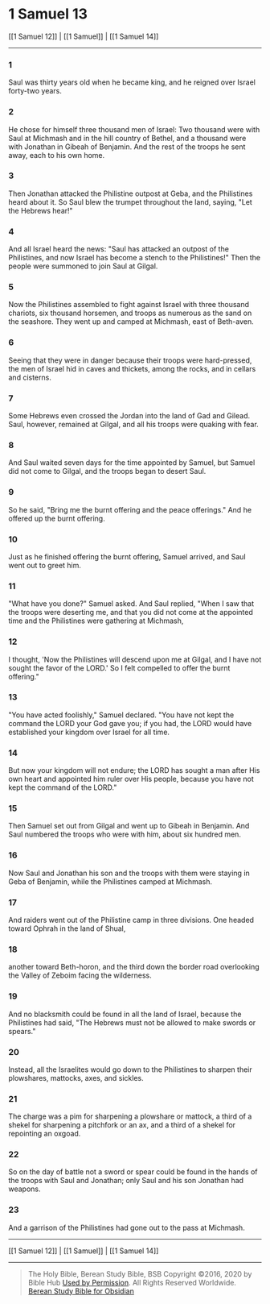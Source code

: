 # 1 Samuel 13

[[1 Samuel 12]] | [[1 Samuel]] | [[1 Samuel 14]]

---

### 1
Saul was thirty years old when he became king, and he reigned over Israel forty-two years.

### 2
He chose for himself three thousand men of Israel: Two thousand were with Saul at Michmash and in the hill country of Bethel, and a thousand were with Jonathan in Gibeah of Benjamin. And the rest of the troops he sent away, each to his own home.

### 3
Then Jonathan attacked the Philistine outpost at Geba, and the Philistines heard about it. So Saul blew the trumpet throughout the land, saying, "Let the Hebrews hear!"

### 4
And all Israel heard the news: "Saul has attacked an outpost of the Philistines, and now Israel has become a stench to the Philistines!" Then the people were summoned to join Saul at Gilgal.

### 5
Now the Philistines assembled to fight against Israel with three thousand chariots, six thousand horsemen, and troops as numerous as the sand on the seashore. They went up and camped at Michmash, east of Beth-aven.

### 6
Seeing that they were in danger because their troops were hard-pressed, the men of Israel hid in caves and thickets, among the rocks, and in cellars and cisterns.

### 7
Some Hebrews even crossed the Jordan into the land of Gad and Gilead. Saul, however, remained at Gilgal, and all his troops were quaking with fear.

### 8
And Saul waited seven days for the time appointed by Samuel, but Samuel did not come to Gilgal, and the troops began to desert Saul.

### 9
So he said, "Bring me the burnt offering and the peace offerings." And he offered up the burnt offering.

### 10
Just as he finished offering the burnt offering, Samuel arrived, and Saul went out to greet him.

### 11
"What have you done?" Samuel asked. And Saul replied, "When I saw that the troops were deserting me, and that you did not come at the appointed time and the Philistines were gathering at Michmash,

### 12
I thought, 'Now the Philistines will descend upon me at Gilgal, and I have not sought the favor of the LORD.' So I felt compelled to offer the burnt offering."

### 13
"You have acted foolishly," Samuel declared. "You have not kept the command the LORD your God gave you; if you had, the LORD would have established your kingdom over Israel for all time.

### 14
But now your kingdom will not endure; the LORD has sought a man after His own heart and appointed him ruler over His people, because you have not kept the command of the LORD."

### 15
Then Samuel set out from Gilgal and went up to Gibeah in Benjamin. And Saul numbered the troops who were with him, about six hundred men.

### 16
Now Saul and Jonathan his son and the troops with them were staying in Geba of Benjamin, while the Philistines camped at Michmash.

### 17
And raiders went out of the Philistine camp in three divisions. One headed toward Ophrah in the land of Shual,

### 18
another toward Beth-horon, and the third down the border road overlooking the Valley of Zeboim facing the wilderness.

### 19
And no blacksmith could be found in all the land of Israel, because the Philistines had said, "The Hebrews must not be allowed to make swords or spears."

### 20
Instead, all the Israelites would go down to the Philistines to sharpen their plowshares, mattocks, axes, and sickles.

### 21
The charge was a pim for sharpening a plowshare or mattock, a third of a shekel for sharpening a pitchfork or an ax, and a third of a shekel for repointing an oxgoad.

### 22
So on the day of battle not a sword or spear could be found in the hands of the troops with Saul and Jonathan; only Saul and his son Jonathan had weapons.

### 23
And a garrison of the Philistines had gone out to the pass at Michmash.

---

[[1 Samuel 12]] | [[1 Samuel]] | [[1 Samuel 14]]

---

> The Holy Bible, Berean Study Bible, BSB
> Copyright &copy;2016, 2020 by Bible Hub
> [Used by Permission](https://berean.bible/terms.htm). All Rights Reserved Worldwide.
> [Berean Study Bible for Obsidian](https://github.com/gapmiss/berean-study-bible-for-obsidian)</small>


